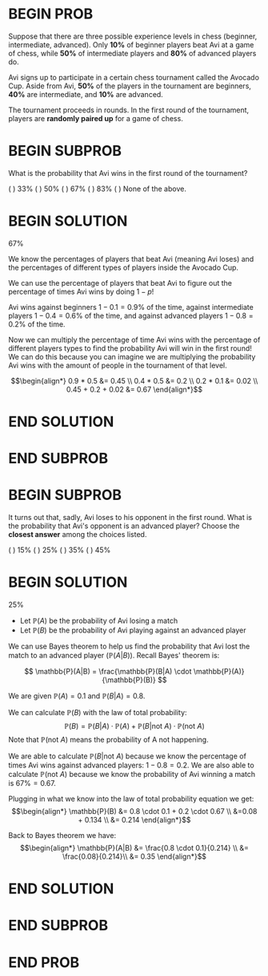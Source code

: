 # BEGIN PROB

Suppose that there are three possible experience levels
in chess (beginner, intermediate, advanced). Only **10%** of beginner
players beat Avi at a game of chess, while **50%** of intermediate
players and **80%** of advanced players do.

Avi signs up to participate in a certain chess tournament called the
Avocado Cup. Aside from Avi, **50%** of the players in the tournament
are beginners, **40%** are intermediate, and **10%** are advanced.

The tournament proceeds in rounds. In the first round of the tournament,
players are **randomly paired up** for a game of chess.

# BEGIN SUBPROB

What is the probability that Avi wins in the first round of
the tournament?

( ) $33 \%$
( ) $50 \%$
( ) $67 \%$
( ) $83 \%$
( ) None of the above.

# BEGIN SOLUTION

$67 \%$

We know the percentages of players that beat Avi (meaning Avi loses) and the percentages of different types of players inside the Avocado Cup.

We can use the percentage of players that beat Avi to figure out the percentage of times Avi wins by doing $1 - p$!

Avi wins against beginners $1 - 0.1 = 0.9\%$ of the time, against intermediate players $1 - 0.4 = 0.6\%$ of the time, and against advanced players $1 - 0.8 = 0.2 \%$ of the time.

Now we can multiply the percentage of time Avi wins with the percentage of different players types to find the probability Avi will win in the first round! We can do this because you can imagine we are multiplying the probability Avi wins with the amount of people in the tournament of that level.

$$\begin{align*}
0.9 * 0.5 &= 0.45 \\
0.4 * 0.5 &= 0.2 \\
0.2 * 0.1 &= 0.02 \\
0.45 + 0.2 + 0.02 &= 0.67
\end{align*}$$

# END SOLUTION

# END SUBPROB

# BEGIN SUBPROB

It turns out that, sadly, Avi loses to his opponent in the
first round. What is the probability that Avi's opponent is an advanced
player? Choose the **closest answer** among the choices listed.

( ) $15 \%$
( ) $25 \%$
( ) $35 \%$
( ) $45 \%$

# BEGIN SOLUTION

$25 \%$

- Let $\mathbb{P}(A)$ be the probability of Avi losing a match
- Let $\mathbb{P}(B)$ be the probability of Avi playing against an advanced player

We can use Bayes theorem to help us find the probability that Avi lost the match to an advanced player ($\mathbb{P}(A|B)$). Recall Bayes' theorem is:

$$
\mathbb{P}(A|B) = \frac{\mathbb{P}(B|A) \cdot \mathbb{P}(A)}{\mathbb{P}(B)}
$$

We are given $\mathbb{P}(A) = 0.1$ and $\mathbb{P}(B|A) = 0.8$.

We can calculate $\mathbb{P}(B)$ with the law of total probability:
$$
\mathbb{P}(B) = \mathbb{P}(B|A) \cdot \mathbb{P}(A) + \mathbb{P}(B|\text{not }A)\cdot \mathbb{P}(\text{not }A)
$$
Note that $\mathbb{P}(\text{not }A)$ means the probability of A not happening.

We are able to calculate $\mathbb{P}(B|\text{not }A)$ because we know the percentage of times Avi wins against advanced players: $1 - 0.8 = 0.2$. We are also able to calculate $\mathbb{P}(\text{not }A)$ because we know the probability of Avi winning a match is $67 \% = 0.67$.

Plugging in what we know into the law of total probability equation we get:
$$\begin{align*}
\mathbb{P}(B) &= 0.8 \cdot 0.1 + 0.2 \cdot 0.67 \\
&=0.08 + 0.134 \\
&= 0.214
\end{align*}$$

Back to Bayes theorem we have:
$$\begin{align*}
\mathbb{P}(A|B) &= \frac{0.8 \cdot 0.1}{0.214} \\
&= \frac{0.08}{0.214}\\
&= 0.35
\end{align*}$$

# END SOLUTION

# END SUBPROB

# END PROB